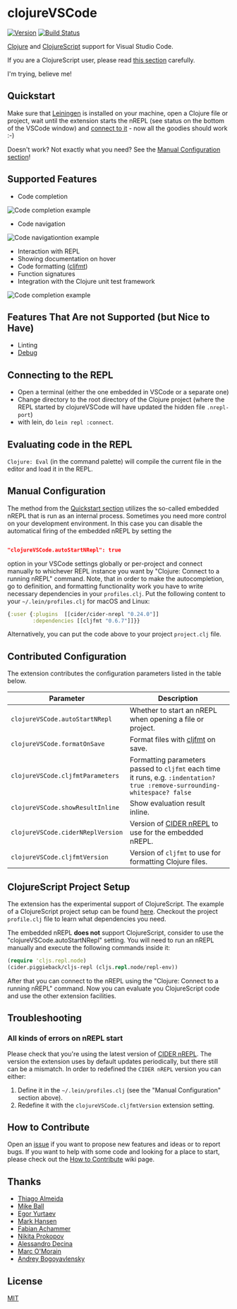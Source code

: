 # clojureVSCode

[![Version](https://vsmarketplacebadge.apphb.com/version/avli.clojure.svg)](https://marketplace.visualstudio.com/items?itemName=avli.clojure) [![Build Status](https://travis-ci.org/avli/clojureVSCode.svg?branch=master)](https://travis-ci.org/avli/clojureVSCode)

[Clojure](https://clojure.org) and [ClojureScript](https://clojurescript.org) support for Visual Studio Code.

If you are a ClojureScript user, please read [this section](#clojurescript-project-setup) carefully.

I'm trying, believe me!

## Quickstart

Make sure that [Leiningen](https://leiningen.org/) is installed on your machine, open a Clojure file or project, wait until the extension starts the nREPL (see status on the bottom of the VSCode window) and [connect to it](#connecting-to-the-repl) - now all the goodies should work :-)

Doesn't work? Not exactly what you need? See the [Manual Configuration section](#manual-configuration)!

## Supported Features

* Code completion

![Code completion example](https://github.com/avli/clojureVSCode/raw/master/images/code%20completion%20example.png)

* Code navigation

![Code navigationtion example](https://github.com/avli/clojureVSCode/raw/master/images/code%20navigation%20example.png)

* Interaction with REPL
* Showing documentation on hover
* Code formatting ([cljfmt](https://github.com/weavejester/cljfmt))
* Function signatures
* Integration with the Clojure unit test framework

![Code completion example](https://github.com/avli/clojureVSCode/raw/master/images/function%20signature%20example.png)

## Features That Are not Supported (but Nice to Have)

* Linting
* [Debug](https://github.com/indiejames/vscode-clojure-debug)

## Connecting to the REPL

- Open a terminal (either the one embedded in VSCode or a separate one)
- Change directory to the root directory of the Clojure project (where the REPL started by clojureVSCode will have updated the hidden file `.nrepl-port`)
- with lein, do `lein repl :connect`.

## Evaluating code in the REPL

`Clojure: Eval` (in the command palette) will compile the current file in the editor and load it in the REPL.

## Manual Configuration

The method from the [Quickstart section](#Quickstart) utilizes the so-called embedded nREPL that is run as an internal process. Sometimes you need more control on your development environment. In this case you can disable the automatical firing of the embedded nREPL by setting the

```json

"clojureVSCode.autoStartNRepl": true

```

option in your VSCode settings globally or per-project and connect manually to whichever REPL instance you want by "Clojure: Connect to a running nREPL" command. Note, that in order to make the autocompletion, go to definition, and formatting functionality work you have to write necessary dependencies in your `profiles.clj`. Put the following content to your `~/.lein/profiles.clj` for macOS and Linux:

```clojure
{:user {:plugins  [[cider/cider-nrepl "0.24.0"]]
        :dependencies [[cljfmt "0.6.7"]]}}
```

Alternatively, you can put the code above to your project `project.clj` file.

## Contributed Configuration

The extension contributes the configuration parameters listed in the table below.

| Parameter                       | Description |
|---------------------------------|-------------|
|`clojureVSCode.autoStartNRepl`   | Whether to start an nREPL when opening a file or project. |
|`clojureVSCode.formatOnSave`     | Format files with [cljfmt](https://github.com/weavejester/cljfmt) on save. |
|`clojureVSCode.cljfmtParameters` | Formatting parameters passed to `cljfmt` each time it runs, e.g. `:indentation? true :remove-surrounding-whitespace? false` |
|`clojureVSCode.showResultInline` | Show evaluation result inline. |
|`clojureVSCode.ciderNReplVersion`| Version of [CIDER nREPL](https://github.com/clojure-emacs/cider-nrepl) to use for the embedded nREPL. |
|`clojureVSCode.cljfmtVersion`    | Version of `cljfmt` to use for formatting Clojure files. |

## ClojureScript Project Setup

The extension has the experimental support of ClojureScript. The example of a ClojureScript project setup can be found [here](https://github.com/avli/clojurescript-example-project). Checkout the project `profile.clj` file to learn what dependencies you need.

The embedded nREPL **does not** support ClojureScript, consider to use the "clojureVSCode.autoStartNRepl" setting. You will need to run an nREPL manually and execute the following commands inside it:

```clojure
(require 'cljs.repl.node)
(cider.piggieback/cljs-repl (cljs.repl.node/repl-env))
```

After that you can connect to the nREPL using the "Clojure: Connect to a running nREPL" command. Now you can evaluate you ClojureScript code and use the other extension facilities.

## Troubleshooting

### All kinds of errors on nREPL start

Please check that you're using the latest version of [CIDER nREPL](https://github.com/clojure-emacs/cider-nrepl). The version the extension uses by default updates periodically, but there still can be a mismatch. In order to redefined the `CIDER nREPL` version you can either:

1. Define it in the `~/.lein/profiles.clj` (see the "Manual Configuration" section above).
2. Redefine it with the `clojureVSCode.cljfmtVersion` extension setting.

## How to Contribute

Open an [issue](https://github.com/avli/clojureVSCode/issues) if you want to propose new features and ideas or to report bugs. If you want to help with some code and looking for a place to start, please check out the [How to Contribute](https://github.com/avli/clojureVSCode/wiki/Contribution) wiki page.

## Thanks

- [Thiago Almeida](https://github.com/fasfsfgs)
- [Mike Ball](https://github.com/mikeball)
- [Egor Yurtaev](https://github.com/yurtaev)
- [Mark Hansen](https://github.com/mhansen)
- [Fabian Achammer](https://github.com/fachammer)
- [Nikita Prokopov](https://github.com/tonsky)
- [Alessandro Decina](https://github.com/alessandrod)
- [Marc O'Morain](https://github.com/marcomorain)
- [Andrey Bogoyavlensky](https://github.com/abogoyavlensky)

## License

[MIT](https://raw.githubusercontent.com/avli/clojureVSCode/master/LICENSE.txt)

